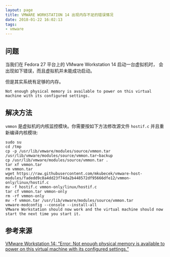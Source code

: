 ```yaml
---
layout: page
title: VMWARE WORKSTATION 14 出现内存不足的错误情况
date: 2018-01-22 16:02:13
tags:
- vmware
---
```


## 问题

当我们在 Fedora 27 平台上的 VMware Workstation 14 启动一台虚拟机时， 会出现如下错误，而且虚拟机并未能成功启动。

但是其实系统有足够的内存。

```
Not enough physical memory is available to power on this virtual machine with its configured settings.
```


## 解决方法

`vmmon` 是虚拟机的内核监控模块。你需要按如下方法修改源文件 `hostif.c` 并且重新编译内核模块:

```
sudo su
cd /tmp
cp -p /usr/lib/vmware/modules/source/vmmon.tar /usr/lib/vmware/modules/source/vmmon.tar~backup
cp /usr/lib/vmware/modules/source/vmmon.tar .
tar xf vmmon.tar
rm vmmon.tar
wget https://raw.githubusercontent.com/mkubecek/vmware-host-modules/fadedd9c8a4dd23f74da2b448572df95666dfe12/vmmon-only/linux/hostif.c
mv -f hostif.c vmmon-only/linux/hostif.c 
tar cf vmmon.tar vmmon-only
rm -rf vmmon-only
mv -f vmmon.tar /usr/lib/vmware/modules/source/vmmon.tar 
vmware-modconfig --console --install-all
VMware Workstation should now work and the virtual machine should now start the next time you start it.
```

## 参考来源

[VMware Workstation 14: “Error: Not enough physical memory is available to power on this virtual machine with its configured settings.”](http://blog.nowherelan.com/2017/12/04/vmware-workstation-14-error-not-enough-physical-memory-is-available-to-power-on-this-virtual-machine-with-its-configured-settings/)
